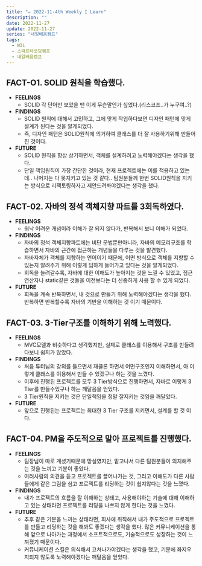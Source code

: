 ```yaml
---
title: "✏️ 2022-11-4th Weekly I Learn"
description: ""
date: 2022-11-27
update: 2022-11-27
series: "내일배움캠프"
tags:
  - WIL
  - 스파르타코딩캠프
  - 내일배움캠프
---
```


## FACT-O1. SOLID 원칙을 학습했다.

- **FEELINGS**
  - SOLID 각 단어만 보았을 땐 이게 무슨말인가 싶었다.(리스코프..가 누구여..?)
- **FINDINGS**
  - SOLID 원칙에 대해서 고민하고, 그에 맞게 작업하다보면 디자인 패턴에 맞게 설계가 된다는 것을 알게되었다.
  - 즉, 디자인 패턴은 SOLID원칙에 의거하여 클래스를 더 잘 사용하기위해 만들어진 것이다.
- **FUTURE**
  - SOLID 원칙을 항상 상기하면서, 객체를 설계하려고 노력해야겠다는 생각을 했다.
  - 단일 책임원칙이 가장 간단한 것이라, 현재 프로젝트에는 이를 적용하고 있는데.. 나머지는 다 못지키고 있는 것 같다.. 팀원분들께 한번 SOLID원칙을 지키는 방식으로 리팩토링하자고 제안드려봐야겠다는 생각을 했다.

## FACT-02. 자바의 정석 객체지향 파트를 3회독하였다.

- **FEELINGS**
  - 워낙 어려운 개념이라 이해가 잘 되지 않다가, 반복해서 보니 이해가 되었다.
- **FINDINGS**
  - 자바의 정석 객체지향파트에는 비단 문법뿐만아니라, 자바의 메모리구조를 학습하면서 자바의 근간에 접근하는 개념들을 다루는 것을 발견했다.
  - 자바자체가 객체를 지향하는 언어이기 때문에, 어떤 방식으로 객체를 지향할 수 있는지 알려주기 위해 이렇게 딥하게 들어가고 있다는 것을 알게되었다.
  - 회독을 늘려갈수록, 자바에 대한 이해도가 높아지는 것을 느낄 수 있었고, 접근연산자나 static같은 것들을 이전보다는 더 신중하게 사용 할 수 있게 되었다.
- **FUTURE**
  - 회독을 계속 반복하면서, 내 것으로 만들기 위해 노력해야겠다는 생각을 했다. 반복하면 반복할수록 자바의 기반을 이해하는 것 이기 때문이다.

## FACT-03. 3-Tier구조를 이해하기 위해 노력했다.

- **FEELINGS**
  - MVC모델과 비슷하다고 생각했지만, 실제로 클래스를 이용해서 구조를 만들려다보니 쉽지가 않았다.
- **FINDINGS**
  - 처음 튜터님의 강의를 들으면서 재클론 하면서 어떤구조인지 이해하면서, 아 이렇게 클래스를 이용해서 만들 수 있겠구나 하는 것을 느꼈다.
  - 이후에 진행된 프로젝트를 모두 3 Tier방식으로 진행하면서, 자바로 이렇게 3 Tier를 만들수있구나 하는 깨달음을 얻었다.
  - 3 Tier원칙을 지키는 것은 단일책임을 정말 잘지키는 것임을 깨달았다.
- **FUTURE**
  - 앞으로 진행된는 프로젝트는 최대한 3 Tier 구조를 지키면서, 설계를 할 것 이다.

## FACT-04. PM을 주도적으로 맡아 프로젝트를 진행했다.

- **FEELINGS**
  - 팀장님이 따로 계셨기때문에 망설였지만, 맡고나서 다른 팀원분들이 의지해주는 것을 느끼고 기분이 좋았다.
  - 여러사람의 의견을 듣고 프로젝트를 끌어나가는 것, 그리고 이해도가 다른 사람들에게 같은 그림을 심고 프로젝트를 리딩하는 것이 쉽지않다는 것을 느꼈다.
- **FINDINGS**
  - 내가 프로젝트의 흐름을 잘 이해하는 상태고, 사용해야하는 기술에 대해 이해하고 있는 상태라면 프로젝트를 리딩을 나쁘지 않게 한다는 것을 느꼈다.
- **FUTURE**
  - 추후 같은 기분을 느끼는 상태라면, 회사에 취직해서 내가 주도적으로 프로젝트를 만들고 리딩하는 것을 해봐도 좋겠다는 생각을 했다. 많은 커뮤니케이션을 통해 앞으로 나아가는 과정에서 소프트적으로도, 기술적으로도 성장하는 것이 느껴졌기 때문이다.
  - 커뮤니케이션 스킬은 의식해서 고쳐나가야겠다는 생각을 했고, 기분에 좌지우지되지 않도록 노력해야겠다는 깨달음을 얻었다.
